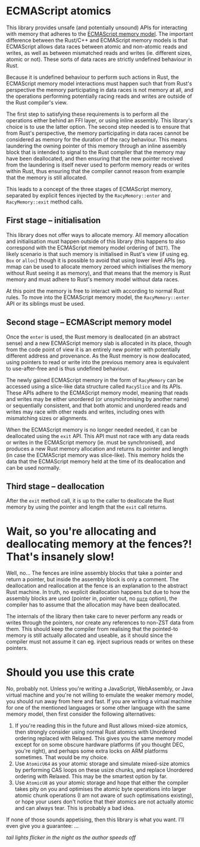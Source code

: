 # ECMAScript atomics

This library provides unsafe (and potentially unsound) APIs for interacting
with memory that adheres to the
[ECMAScript memory model](https://tc39.es/ecma262/#sec-memory-model). The
important difference between the Rust/C++ and ECMAScript memory models is that
ECMAScript allows data races between atomic and non-atomic reads and writes, as
well as between mismatched reads and writes (ie. different sizes, atomic or
not). These sorts of data races are strictly undefined behaviour in Rust.

Because it is undefined behaviour to perform such actions in Rust, the
ECMAScript memory model interactions must happen such that from Rust's
perspective the memory participating in data races is not memory at all, and
the operations performing potentially racing reads and writes are outside of
the Rust compiler's view.

The first step to satisfying these requirements is to perform all the
operations either behind an FFI layer, or using inline assembly. This library's
choice is to use the latter option. The second step needed is to ensure that
from Rust's perspective, the memory participating in data races cannot be
considered as memory for the duration of the racy behaviour. This means
laundering the owning pointer of this memory through an inline assembly block
that is intended to signal to the Rust compiler that the memory may have been
deallocated, and then ensuring that the new pointer received from the
laundering is itself never used to perform memory reads or writes within Rust,
thus ensuring that the compiler cannot reason from example that the memory is
still allocated.

This leads to a concept of the three stages of ECMAScript memory, separated by
explicit fences injected by the `RacyMemory::enter` and `RacyMemory::exit`
method calls.

## First stage – initialisation

This library does not offer ways to allocate memory. All memory allocation
and initialisation must happen outside of this library (this happens to also
correspond with the ECMAScript memory model ordering of `INIT`). The likely
scenario is that such memory is initialised in Rust's view (if using eg. `Box`
or `alloc`) though it is possible to avoid that using lower level APIs (eg.
mmap can be used to allocate memory zeroed which initialises the memory without
Rust seeing it as memory), and that means that the memory is Rust memory and
must adhere to Rust's memory model without data races.

At this point the memory is free to interact with according to normal Rust
rules. To move into the ECMAScript memory model, the `RacyMemory::enter` API
or its siblings must be used.

## Second stage – ECMAScript memory model

Once the `enter` is used, the Rust memory is deallocated (in an abstract sense)
and a new ECMAScript memory slab is allocated in its place, though from the
code point of view it is an entirely new pointer with potentially different
address and provenance. As the Rust memory is now deallocated, using pointers
to read or write into the previous memory area is equivalent to use-after-free
and is thus undefined behaviour.

The newly gained ECMAScript memory in the form of `RacyMemory` can be accessed
using a slice-like data structure called `RacySlice` and its APIs. These APIs
adhere to the ECMAScript memory model, meaning that reads and writes may be
either unordered (or unsynchronising by another name) or sequentially
consistent, and that both atomic and unordered reads and writes may race with
other reads and writes, including ones with mismatching sizes or alignments.

When the ECMAScript memory is no longer needed needed, it can be deallocated
using the `exit` API. This API must not race with any data reads or writes in
the ECMAScript memory (ie. must be synchronised), and produces a new Rust
memory allocation and returns its pointer and length (in case the ECMAScript
memory was slice-like). This memory holds the data that the ECMAScript memory
held at the time of its deallocation and can be used normally.

## Third stage – deallocation

After the `exit` method call, it is up to the caller to deallocate the Rust
memory by using the pointer and length that the `exit` call returns.

# Wait, so you're allocating and deallocating memory at the fences?! That's insanely slow!

Well, no... The fences are inline assembly blocks that take a pointer and
return a pointer, but inside the assembly block is only a comment. The
deallocation and reallocation at the fence is an explanation to the abstract
Rust machine. In truth, no explicit deallocation happens but due to how the
assembly blocks are used (pointer in, pointer out, no
[`pure`](https://doc.rust-lang.org/reference/inline-assembly.html#r-asm.options.supported-options.pure)
option), the compiler has to assume that the allocation may have been
deallocated.

The internals of the library then take care to never perform any reads or
writes through the pointers, nor create any references to non-ZST data from
them. This should keep the compiler from realising that the pointed-to memory
is still actually allocated and useable, as it should since the compiler must
not assume it can eg. inject suprious reads or writes on these pointers.

# Should you use this crate

No, probably not. Unless you're writing a JavaScript, WebAssembly, or Java
virtual machine and you're not willing to emulate the weaker memory model, you
should run away from here and fast. If you are writing a virtual machine for
one of the mentioned languages or some other language with the same memory
model, then first consider the following alternatives:

1. If you're reading this in the future and Rust allows mixed-size atomics,
   then strongly consider using normal Rust atomics with Unordered ordering
   replaced with Relaxed. This gives you the same memory model except for on
   some obscure hardware platforms (if you thought DEC, you're right), and
   perhaps some extra locks on ARM platforms sometimes. That would be my
   choice.
2. Use `AtomicU64` as your atomic storage and simulate mixed-size atomics by
   performing CAS loops on these usize chunks, and replace Unordered ordering
   with Relaxed.  This may be the smartest option by far.
3. Use `AtomicU8` as your atomic storage and hope that either the compiler
   takes pity on you and optimises the atomic byte operations into larger
   atomic chunk operations (I am not aware of such optimisations existing), or
   hope your users don't notice that their atomics are not actually atomic and
   can always tear. This is probably a bad idea.

If none of those sounds appetising, then this library is what you want. I'll
even give you a guarantee: ...

*tail lights flicker in the night as the author speeds off*
